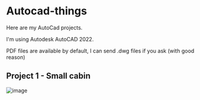 # Autocad-things

Here are my AutoCad projects.

I'm using Autodesk AutoCAD 2022.

PDF files are available by default, I can send .dwg files if you ask (with good reason)

## Project 1 - Small cabin

![image](https://github.com/Klemetti/Autocad-things/assets/62512248/1b3192d1-12e0-42fc-8e91-fb1e8c240bd6)

